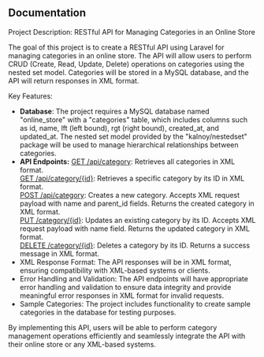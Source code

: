 <h2>Documentation</h2>

<p>
Project Description: RESTful API for Managing Categories in an Online Store

The goal of this project is to create a RESTful API using Laravel for managing categories in an online store. The API will allow users to perform CRUD (Create, Read, Update, Delete) operations on categories using the nested set model. Categories will be stored in a MySQL database, and the API will return responses in XML format.

Key Features:

<ul>
<li>
<b>Database</b>: The project requires a MySQL database named "online_store" with a "categories" table, which includes columns such as id, name, lft (left bound), rgt (right bound), created_at, and updated_at. The nested set model provided by the "kalnoy/nestedset" package will be used to manage hierarchical relationships between categories.
</li>
<li>
<b>API Endpoints:</b>
<u>GET /api/category</u>: Retrieves all categories in XML format.<br>
<u>GET /api/category/{id}</u>: Retrieves a specific category by its ID in XML format.<br>
<u>POST /api/category</u>: Creates a new category. Accepts XML request payload with name and parent_id fields. Returns the created category in XML format.<br>
<u>PUT /category/{id}</u>: Updates an existing category by its ID. Accepts XML request payload with name field. Returns the updated category in XML format.<br>
<u>DELETE /category/{id}</u>: Deletes a category by its ID. Returns a success message in XML format.
</li>
<li>
XML Response Format: The API responses will be in XML format, ensuring compatibility with XML-based systems or clients.
</li>
<li>
Error Handling and Validation: The API endpoints will have appropriate error handling and validation to ensure data integrity and provide meaningful error responses in XML format for invalid requests.
</li>
<li>
Sample Categories: The project includes functionality to create sample categories in the database for testing purposes.
</li>
</ul>

</p>

<p>
By implementing this API, users will be able to perform category management operations efficiently and seamlessly integrate the API with their online store or any XML-based systems.
</p>